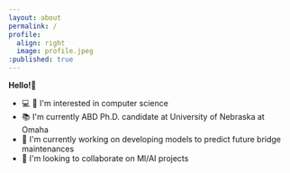 ```yaml
---
layout: about
permalink: /
profile:
  align: right
  image: profile.jpeg
:published: true
---
```


**Hello!**🖖

* 💻 🧪 I'm interested in computer science
* 📚    I'm currently ABD Ph.D. candidate at University of Nebraska at Omaha
* 🌁 I'm currently working on developing models to predict future bridge maintenances
* 🤖 I'm looking to collaborate on Ml/AI projects
